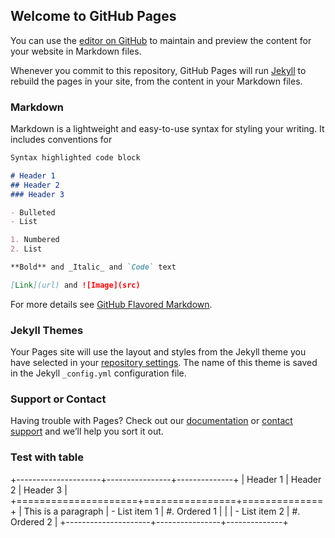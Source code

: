 ## Welcome to GitHub Pages

You can use the [editor on GitHub](https://github.com/jrahkonen/latuviitta/edit/gh-pages/index.md) to maintain and preview the content for your website in Markdown files.

Whenever you commit to this repository, GitHub Pages will run [Jekyll](https://jekyllrb.com/) to rebuild the pages in your site, from the content in your Markdown files.

### Markdown

Markdown is a lightweight and easy-to-use syntax for styling your writing. It includes conventions for

```markdown
Syntax highlighted code block

# Header 1
## Header 2
### Header 3

- Bulleted
- List

1. Numbered
2. List

**Bold** and _Italic_ and `Code` text

[Link](url) and ![Image](src)
```

For more details see [GitHub Flavored Markdown](https://guides.github.com/features/mastering-markdown/).

### Jekyll Themes

Your Pages site will use the layout and styles from the Jekyll theme you have selected in your [repository settings](https://github.com/jrahkonen/latuviitta/settings). The name of this theme is saved in the Jekyll `_config.yml` configuration file.

### Support or Contact

Having trouble with Pages? Check out our [documentation](https://docs.github.com/categories/github-pages-basics/) or [contact support](https://github.com/contact) and we’ll help you sort it out.


### Test with table

+---------------------+----------------+--------------+
| Header 1            | Header 2       | Header 3     |
+=====================+================+==============+
| This is a paragraph | -  List item 1 | #. Ordered 1 |
|                     | -  List item 2 | #. Ordered 2 |
+---------------------+----------------+--------------+
